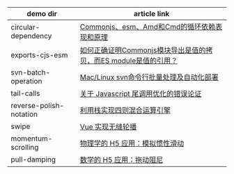 | demo dir | article link |
|----------|--------------|
| circular-dependency | [Commonjs、esm、Amd和Cmd的循环依赖表现和原理](https://www.jianshu.com/p/ba0faf79c167) |
| exports-cjs-esm | [如何正确证明Commonjs模块导出是值的拷贝，而ES module是值的引用？](https://www.jianshu.com/p/1cfc5673e61d) |
| svn-batch-operation | [Mac/Linux svn命令行批量处理及自动化部署](https://www.jianshu.com/p/b8be14bfe087) |
| tail-calls | [关于 Javascript 尾调用优化的错误论证](https://www.jianshu.com/p/db220b0f4386) |
| reverse-polish-notation | [利用栈实现四则混合运算引擎](https://www.jianshu.com/p/581713f4e6ae) |
| swipe | [Vue 实现无缝轮播](https://www.jianshu.com/p/369652cf1102) |
| momentum-scrolling | [物理学的 H5 应用：模拟惯性滑动](https://www.jianshu.com/p/8015c54a1500) |
| pull-damping | [数学的 H5 应用：拖动阻尼](https://www.jianshu.com/p/3e3aeab63555) |